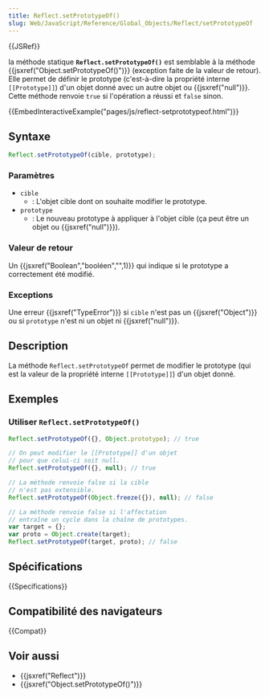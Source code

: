 ```yaml
---
title: Reflect.setPrototypeOf()
slug: Web/JavaScript/Reference/Global_Objects/Reflect/setPrototypeOf
---
```


{{JSRef}}

la méthode statique **`Reflect.setPrototypeOf()`** est semblable à la méthode {{jsxref("Object.setPrototypeOf()")}} (exception faite de la valeur de retour). Elle permet de définir le prototype (c'est-à-dire la propriété interne `[[Prototype]]`) d'un objet donné avec un autre objet ou {{jsxref("null")}}. Cette méthode renvoie `true` si l'opération a réussi et `false` sinon.

{{EmbedInteractiveExample("pages/js/reflect-setprototypeof.html")}}

## Syntaxe

```js
Reflect.setPrototypeOf(cible, prototype);
```

### Paramètres

- `cible`
  - : L'objet cible dont on souhaite modifier le prototype.
- `prototype`
  - : Le nouveau prototype à appliquer à l'objet cible (ça peut être un objet ou {{jsxref("null")}}).

### Valeur de retour

Un {{jsxref("Boolean","booléen","",1)}} qui indique si le prototype a correctement été modifié.

### Exceptions

Une erreur {{jsxref("TypeError")}} si `cible` n'est pas un {{jsxref("Object")}} ou si `prototype` n'est ni un objet ni {{jsxref("null")}}.

## Description

La méthode `Reflect.setPrototypeOf` permet de modifier le prototype (qui est la valeur de la propriété interne `[[Prototype]]`) d'un objet donné.

## Exemples

### Utiliser `Reflect.setPrototypeOf()`

```js
Reflect.setPrototypeOf({}, Object.prototype); // true

// On peut modifier le [[Prototype]] d'un objet
// pour que celui-ci soit null.
Reflect.setPrototypeOf({}, null); // true

// La méthode renvoie false si la cible
// n'est pas extensible.
Reflect.setPrototypeOf(Object.freeze({}), null); // false

// La méthode renvoie false si l'affectation
// entraîne un cycle dans la chaîne de prototypes.
var target = {};
var proto = Object.create(target);
Reflect.setPrototypeOf(target, proto); // false
```

## Spécifications

{{Specifications}}

## Compatibilité des navigateurs

{{Compat}}

## Voir aussi

- {{jsxref("Reflect")}}
- {{jsxref("Object.setPrototypeOf()")}}
